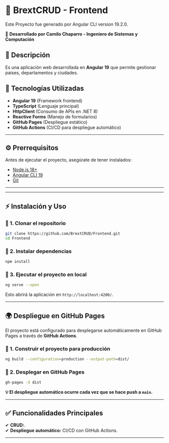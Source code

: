 # 📌 BrextCRUD - Frontend

Este Proyecto fue generado por Angular CLI version 19.2.0.

🚀 **Desarrollado por Camilo Chaparro - Ingeniero de Sistemas y Computación**


## 📖 Descripción
Es una aplicación web desarrollada en **Angular 19** que permite gestionar paises, departamentos y ciudades.

## 🚀 Tecnologías Utilizadas
- **Angular 19** (Framework frontend)
- **TypeScript** (Lenguaje principal)
- **HttpClient** (Consumo de APIs en .NET 8)
- **Reactive Forms** (Manejo de formularios)
- **GitHub Pages** (Despliegue estático)
- **GitHub Actions** (CI/CD para despliegue automático)

---

## ⚙️ Prerrequisitos
Antes de ejecutar el proyecto, asegúrate de tener instalados:
- [Node.js 18+](https://nodejs.org/)
- [Angular CLI 19](https://angular.io/cli)
- [Git](https://git-scm.com/downloads)

---

---

## ⚡ Instalación y Uso

### 🔹 1. Clonar el repositorio
```sh
git clone https://github.com/BrextCRUD/Frontend.git
cd Frontend
```

### 🔹 2. Instalar dependencias
```sh
npm install
```

### 🔹 3. Ejecutar el proyecto en local
```sh
ng serve --open
```
Esto abrirá la aplicación en `http://localhost:4200/`.

---




## 🌍 Despliegue en GitHub Pages
El proyecto está configurado para desplegarse automáticamente en GitHub Pages a través de **GitHub Actions**.

### 🔹 1. Construir el proyecto para producción
```sh
ng build --configuration=production --output-path=dist/
```

### 🔹 2. Desplegar en GitHub Pages
```sh
gh-pages -d dist
```

**💡 El despliegue automático ocurre cada vez que se hace push a `main`.**

---

## ✅ Funcionalidades Principales
✔ **CRUD:**.  
✔ **Despliegue automático:** CI/CD con GitHub Actions.  

---

